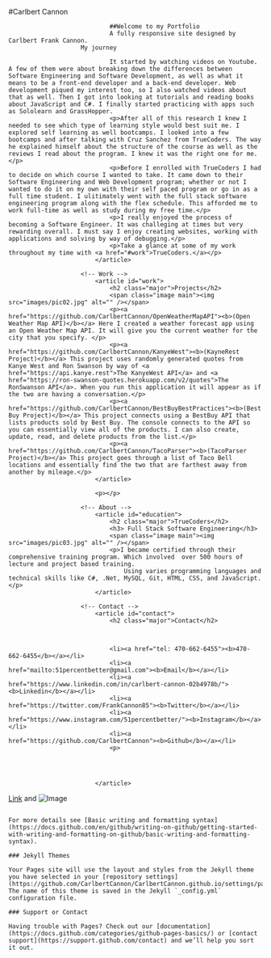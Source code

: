 #Carlbert Cannon

	
								##Welcome to my Portfolio
								A fully responsive site designed by Carlbert Frank Cannon.
						My journey
								
								It started by watching videos on Youtube. A few of them were about breaking down the differences between Software Engineering and Software Development, as well as what it means to be a front-end developer and a back-end developer. Web development piqued my interest too, so I also watched videos about that as well. Then I got into looking at tutorials and reading books about JavaScript and C#. I finally started practicing with apps such as Sololearn and GrassHopper. 
								<p>After all of this research I knew I needed to see which type of learning style would best suit me. I explored self learning as well bootcamps. I looked into a few bootcamps and after talking with Cruz Sanchez from TrueCoders. The way he explained himself about the structure of the course as well as the reviews I read about the program. I knew it was the right one for me.</p>
								<p>Before I enrolled with TrueCoders I had to decide on which course I wanted to take. It came down to their Software Engineering and Web Development program; whether or not I wanted to do it on my own with their self paced program or go in as a full time student. I ulitimately went with the full stack software engineering program along with the flex schedule. This afforded me to work full-time as well as study during my free time.</p>
								<p>I really enjoyed the process of becoming a Software Engineer. It was challeging at times but very rewarding overall. I must say I enjoy creating websites, working with applications and solving by way of debugging.</p>
								<p>Take a glance at some of my work throughout my time with <a href="#work">TrueCoders.</a></p>
							</article>

						<!-- Work -->
							<article id="work">
								<h2 class="major">Projects</h2>
								<span class="image main"><img src="images/pic02.jpg" alt="" /></span>
								<p><a href="https://github.com/CarlbertCannon/OpenWeatherMapAPI"><b>(Open Weather Map API)</b></a> Here I created a weather forecast app using an Open Weather Map API. It will give you the current weather for the city that you specify. </p>
								<p><a href="https://github.com/CarlbertCannon/KanyeWest"><b>(KayneRest Project)</b></a> This project uses randomly generated quotes from Kanye West and Ron Swanson by way of <a href="https://api.kanye.rest">The KanyeWest API</a> and <a href="https://ron-swanson-quotes.herokuapp.com/v2/quotes">The RonSwanson API</a>. When you run this application it will appear as if the two are having a conversation.</p>
								<p><a href="https://github.com/CarlbertCannon/BestBuyBestPractices"><b>(Best Buy Project)</b></a> This project connects using a BestBuy API that lists products sold by Best Buy. The console connects to the API so you can essentially view all of the products. I can also create, update, read, and delete products from the list.</p>
								<p><a href="https://github.com/CarlbertCannon/TacoParser"><b>(TacoParser Project)</b></a> This project goes through a list of Taco Bell locations and essentially find the two that are farthest away from another by mileage.</p>
							</article> 

							<p></p>
						
						<!-- About -->
							<article id="education">
								<h2 class="major">TrueCoders</h2>
								<h3> Full Stack Software Engineering</h3>
								<span class="image main"><img src="images/pic03.jpg" alt="" /></span>
								<p>I became certified through their comprehensive training program. Which involved  over 500 hours of lecture and project based training.
                    				Using varies programming languages and technical skills like C#, .Net, MySQL, Git, HTML, CSS, and JavaScript.</p>
							</article>

						<!-- Contact -->
							<article id="contact">
								<h2 class="major">Contact</h2>
							
							
							
								<li><a href="tel: 470-662-6455"><b>470-662-6455</b></a></li>
								<li><a href="mailto:51percentbetter@gmail.com"><b>Email</b></a></li>
								<li><a href="https://www.linkedin.com/in/carlbert-cannon-02b4978b/"><b>Linkedin</b></a></li>
								<li><a href="https://twitter.com/FrankCannon85"><b>Twitter</b></a></li>	
								<li><a href="https://www.instagram.com/51percentbetter/"><b>Instagram</b></a></li>
								<li><a href="https://github.com/CarlbertCannon"><b>Github</b></a></li>
								<p>


								
								
							</article>

[Link](url) and ![Image](src)
```

For more details see [Basic writing and formatting syntax](https://docs.github.com/en/github/writing-on-github/getting-started-with-writing-and-formatting-on-github/basic-writing-and-formatting-syntax).

### Jekyll Themes

Your Pages site will use the layout and styles from the Jekyll theme you have selected in your [repository settings](https://github.com/CarlbertCannon/CarlbertCannon.github.io/settings/pages). The name of this theme is saved in the Jekyll `_config.yml` configuration file.

### Support or Contact

Having trouble with Pages? Check out our [documentation](https://docs.github.com/categories/github-pages-basics/) or [contact support](https://support.github.com/contact) and we’ll help you sort it out.

